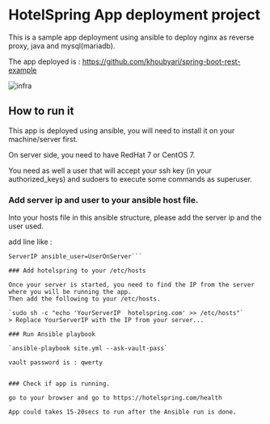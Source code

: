 # HotelSpring App deployment project

This is a sample app deployment using ansible to deploy nginx as reverse proxy, java and mysql(mariadb).

The app deployed is : https://github.com/khoubyari/spring-boot-rest-example

![infra](https://image.ibb.co/g2LiHc/infra_hotelspring_test.png)

## How to run it

This app is deployed using ansible, you will need to install it on your machine/server first.

On server side, you need to have RedHat 7 or CentOS 7.

You need as well a user that will accept your ssh key (in your authorized_keys) and sudoers to execute some commands as superuser.


### Add server ip and user to your ansible host file.

Into your hosts file in this ansible structure, please add the server ip and the user used.

add line like :

```[servers]
ServerIP ansible_user=UserOnServer```

### Add hotelspring to your /etc/hosts

Once your server is started, you need to find the IP from the server where you will be running the app.
Then add the following to your /etc/hosts.

`sudo sh -c "echo 'YourServerIP  hotelspring.com' >> /etc/hosts"`
> Replace YourServerIP with the IP from your server...

### Run Ansible playbook

`ansible-playbook site.yml --ask-vault-pass`

vault password is : qwerty


### Check if app is running.

go to your browser and go to https://hotelspring.com/health

App could takes 15-20secs to run after the Ansible run is done.
